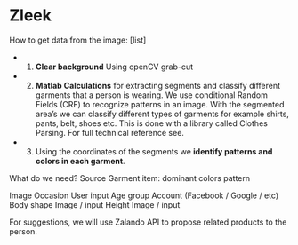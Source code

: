 # Zleek
How to get data from the image:
[list]
* 1. **Clear background**
Using openCV grab-cut
* 2. **Matlab Calculations** for extracting segments and classify different garments that a person is wearing.
We use conditional Random Fields (CRF) to recognize patterns in an image. With the segmented area’s we can classify different types of garments for example shirts, pants, belt, shoes etc. This is done with a library called Clothes Parsing. For full technical reference see.
* 3. Using the coordinates of the segments we **identify patterns and colors in each garment**.


What do we need?
Source
Garment item:
dominant colors
pattern

Image
Occasion
User input
Age group
Account (Facebook / Google / etc)
Body shape
Image / input
Height
Image / input


For suggestions, we will use Zalando API to propose related products to the person.
